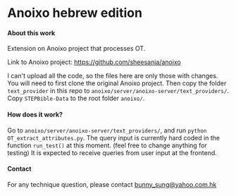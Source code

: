 # Anoixo hebrew edition

#### About this work
Extension on Anoixo project that processes OT.

Link to Anoixo project: https://github.com/sheesania/anoixo

I can't upload all the code, so the files here are only those with changes.
You will need to first clone the original Anoixo project. 
Then copy the folder `text_provider` in this repo to `anoixo/server/anoixo-server/text_providers/`. Copy `STEPBible-Data` to the root folder `anoixo/`.

#### How does it work?
Go to `anoixo/server/anoixo-server/text_providers/`, and run `python OT_extract_attributes.py`. 
The query input is currently hard coded in the function `run_test()` at this moment. (feel free to change anything for testing)
It is expected to receive queries from user input at the frontend.

#### Contact
For any technique question, please contact bunny_sung@yahoo.com.hk
